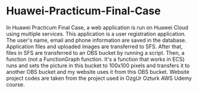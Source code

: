 # Huawei-Practicum-Final-Case
In Huawei Practicum Final Case, a web application is run on Huawei Cloud using multiple services. This application is a user registration application. The user's name, email and phone information are saved in the database. Application files and uploaded images are transferred to SFS. After that, files in SFS are transferred to an OBS bucket by running a script. Then, a function (not a FunctionGraph function. It's a function that works in ECS) runs and sets the picture in this bucket to 100x100 pixels and transfers it to another OBS bucket and my website uses it from this OBS bucket. Website project codes are taken from the project used in OzgUr Ozturk AWS Udemy course.

